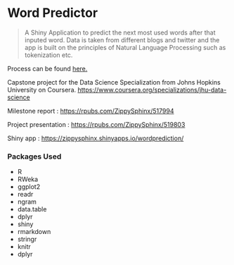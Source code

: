 # Word Predictor

>A Shiny Application to predict the next most used words after that inputed word. Data is taken from different blogs and twitter and the app is built on the principles of Natural Language Processing such as tokenization etc.

Process can be found [here.](https://github.com/ZippySphinx/Word-Prediction/blob/master/predictmodel.R)

Capstone project for the Data Science Specialization from Johns Hopkins University on Coursera.
https://www.coursera.org/specializations/jhu-data-science

Milestone report : https://rpubs.com/ZippySphinx/517994

Project presentation : https://rpubs.com/ZippySphinx/519803

Shiny app : https://zippysphinx.shinyapps.io/wordprediction/

### Packages Used
- R
- RWeka
- ggplot2
- readr
- ngram
- data.table
- dplyr
- shiny
- rmarkdown
- stringr
- knitr
- dplyr
